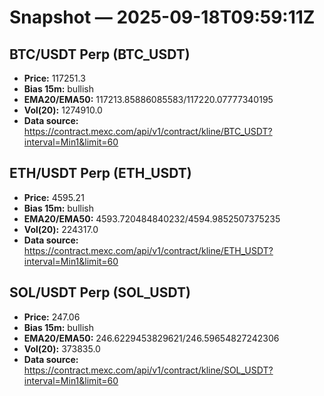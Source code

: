 # Snapshot — 2025-09-18T09:59:11Z

## BTC/USDT Perp (BTC_USDT)
- **Price:** 117251.3
- **Bias 15m:** bullish
- **EMA20/EMA50:** 117213.85886085583/117220.07777340195
- **Vol(20):** 1274910.0
- **Data source:** https://contract.mexc.com/api/v1/contract/kline/BTC_USDT?interval=Min1&limit=60

## ETH/USDT Perp (ETH_USDT)
- **Price:** 4595.21
- **Bias 15m:** bullish
- **EMA20/EMA50:** 4593.720484840232/4594.9852507375235
- **Vol(20):** 224317.0
- **Data source:** https://contract.mexc.com/api/v1/contract/kline/ETH_USDT?interval=Min1&limit=60

## SOL/USDT Perp (SOL_USDT)
- **Price:** 247.06
- **Bias 15m:** bullish
- **EMA20/EMA50:** 246.6229453829621/246.59654827242306
- **Vol(20):** 373835.0
- **Data source:** https://contract.mexc.com/api/v1/contract/kline/SOL_USDT?interval=Min1&limit=60
